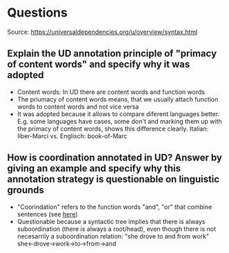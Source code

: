 # Questions

Source: <https://universaldependencies.org/u/overview/syntax.html>

## Explain the UD annotation principle of "primacy of content words" and specify why it was adopted

- Content words: In UD there are content words and function words
- The priumacy of content words means, that we usually attach function words to content words and not vice versa
- It was adopted because it allows to compare diferent languages better. E.g. some languages have cases, some don't and marking them up with the primacy of content words, shows this difference clearly. Italian: liber-Marci vs. Englisch: book-of-Marc

## How is coordination annotated in UD? Answer by giving an example and specify why this annotation strategy is questionable on linguistic grounds

- "Coorindation" refers to the function words "and", "or" that combine sentences (see [here](https://universaldependencies.org/u/overview/syntax.html#coordination))
- Questionable because a syntactic tree implies that there is always suboordination (there is always a root/head), even though there is not necesarrily a suboordination relation: "she drove to and from work" she<-drove->work->to->from->and
